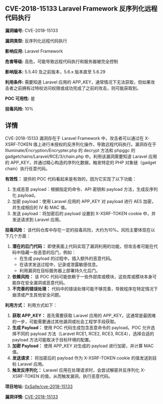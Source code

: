 ## CVE-2018-15133 Laravel Framework 反序列化远程代码执行

**漏洞编号:** CVE-2018-15133

**漏洞类型:** 反序列化远程代码执行

**影响应用:** Laravel Framework

**危害等级:** 高危，可能导致远程代码执行和服务器被完全控制

**影响版本:** 5.5.40 及之前版本，5.6.x 版本直至 5.6.29

**利用条件:** 需要知道 Laravel 应用的 APP_KEY，通常情况下无法获取，但如果攻击者之前拥有过特权访问权限或成功完成了之前的攻击，则可能获取到。

**POC 可用性:** 是

**投毒风险:** 10%

## 详情

CVE-2018-15133 漏洞存在于 Laravel Framework 中，攻击者可以通过在 X-XSRF-TOKEN 值上进行未授权的反序列化操作，导致远程代码执行。漏洞存在于 Illuminate/Encryption/Encrypter.php 的 decrypt 方法和 phpggc 的 gadgetchains/Laravel/RCE/3/chain.php 中。利用该漏洞需要知道 Laravel 应用的 APP_KEY，并通过精心构造的序列化数据，触发特定的 PHP 对象链（gadget chain）执行任意代码。

**有效性：**
提供的 POC 代码看起来是有效的，因为它实现了以下功能：
1.  生成恶意 payload：根据指定的命令、API 密钥和 payload 方法，生成反序列化 payload。
2.  加密 payload：使用 Laravel 应用的 APP_KEY 对 payload 进行 AES 加密，并生成相应的 IV 和 MAC 值。
3.  发送 payload：将加密后的 payload 设置到 X-XSRF-TOKEN cookie 中，并发送请求到 Laravel 应用。

**投毒风险：**
该代码仓库中存在一定的投毒风险，大约为10%。风险主要体现在以下几个方面：
1.  **潜在的后门代码：** 即使表面上代码实现了漏洞利用的功能，但攻击者可能在代码中隐藏一些恶意的后门，例如：
    *   在生成 payload 的过程中，插入额外的恶意代码。
    *   在请求发送过程中，记录或泄露敏感信息。
    *   利用漏洞在目标服务器上部署持久化后门。
2.  **依赖风险：** 该 POC 代码可能依赖于一些外部库或模块，这些库或模块本身可能存在安全漏洞或恶意代码。
3.  **不完善的错误处理：** 代码中的错误处理可能不够完善，导致程序在特定情况下崩溃或产生其他安全问题。

**利用方式：**
利用方式如下：
1.  **获取 APP_KEY：** 首先需要获取 Laravel 应用的 APP_KEY。这通常是最困难的一步，可能需要通过其他漏洞或社会工程学手段获取。
2.  **生成 Payload：** 使用 POC 代码生成包含恶意命令的 payload。POC 允许选择不同的 payload 方法（Laravel RCE1, RCE2, RCE3, RCE4），选择合适的 payload 方法可能取决于目标环境的配置。
3.  **加密 Payload：** 使用 APP_KEY 对生成的 payload 进行加密，并计算 MAC 值。
4.  **发送请求：** 将加密后的 payload 作为 X-XSRF-TOKEN cookie 的值发送到目标 Laravel 应用。
5.  **触发反序列化：** Laravel 应用在处理请求时，会尝试解密并反序列化 X-XSRF-TOKEN 的值，从而触发漏洞，执行恶意代码。

**项目地址:** [0xSalle/cve-2018-15133](https://github.com/0xSalle/cve-2018-15133)

**漏洞详情:** [CVE-2018-15133](https://nvd.nist.gov/vuln/detail/CVE-2018-15133)